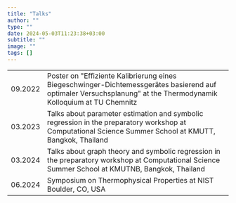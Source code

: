 ```yaml
---
title: "Talks"
author: ""
type: ""
date: 2024-05-03T11:23:38+03:00
subtitle: ""
image: ""
tags: []
---
```


| | |
|---------|--------------------------------------------------------------------------------                                                                                   |
| 09.2022 | Poster on "Effiziente Kalibrierung eines Biegeschwinger-Dichtemessgerätes basierend auf optimaler Versuchsplanung" at the Thermodynamik Kolloquium at TU Chemnitz |
| 03.2023 | Talks about parameter estimation and symbolic regression in the preparatory workshop at Computational Science Summer School at KMUTT, Bangkok, Thailand           |
| 03.2024 | Talks about graph theory and symbolic regression in the preparatory workshop at Computational Science Summer School at KMUTNB, Bangkok, Thailand                  |
| 06.2024 | Symposium on Thermophysical Properties at NIST Boulder, CO, USA                                                                                                   |

